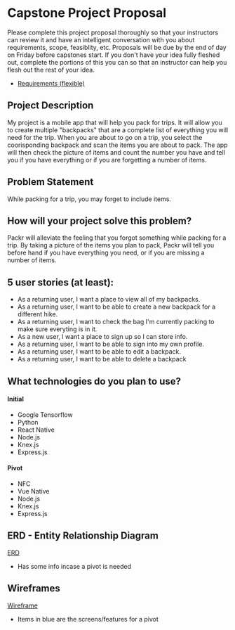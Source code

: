 # Capstone Project Proposal

Please complete this project proposal thoroughly so that your instructors can review it and have an intelligent conversation with you about requirements, scope, feasiblity, etc. Proposals will be due by the end of day on Friday before capstones start. If you don't have your idea fully fleshed out, complete the portions of this you can so that an instructor can help you flesh out the rest of your idea.

* [Requirements (flexible)](https://gist.github.com/matt-winzer/745abaadb509371dfee2a756c8da0c5e)

## Project Description

My project is a mobile app that will help you pack for trips. It will allow you to create multiple "backpacks" that are a complete list of everything you will need for the trip. When you are about to go on a trip, you select the coorisponding backpack and scan the items you are about to pack. The app will then check the picture of items and count the number you have and tell you if you have everything or if you are forgetting a number of items.

## Problem Statement

While packing for a trip, you may forget to include items.

## How will your project solve this problem?

Packr will alleviate the feeling that you forgot something while packing for a trip. By taking a picture of the items you plan to pack, Packr will tell you before hand if you have everything you need, or if you are missing a number of items.

## 5 user stories (at least):

* As a returning user, I want a place to view all of my backpacks.
* As a returning user, I want to be able to create a new backpack for a different hike.
* As a returning user, I want to check the bag I'm currently packing to make sure everyting is in it.
* As a new user, I want a place to sign up so I can store info.
* As a returning user, I want to be able to sign into my own profile.
* As a returning user, I want to be able to edit a backpack.
* As a returning user, I want to be able to delete a backpack

## What technologies do you plan to use?

#### Initial
* Google Tensorflow
* Python
* React Native
* Node.js
* Knex.js
* Express.js
#### Pivot
* NFC
* Vue Native
* Node.js
* Knex.js
* Express.js

## ERD - Entity Relationship Diagram

[ERD](https://photos.app.goo.gl/p5qt2PEwyq642Mf57)
* Has some info incase a pivot is needed

## Wireframes

[Wireframe](https://photos.app.goo.gl/yANdpVfJXRrYw3N47)
* Items in blue are the screens/features for a pivot
